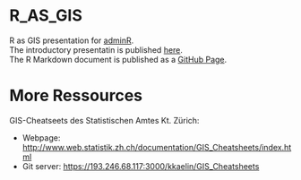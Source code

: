 # R_AS_GIS
R as GIS presentation for [adminR](https://www.meetup.com/adminR/events/263835294/). <br>
The introductory presentatin is published [here](https://docs.google.com/presentation/d/1gAwLLWzoFkoGykLik1gBFFPMsceL1GYL2e6wtspk_5c/edit?usp=sharing). <br>
The R Markdown document is published as a [GitHub Page](https://statistikzh.github.io/R_AS_GIS/).

# More Ressources 
GIS-Cheatseets des Statistischen Amtes Kt. Zürich:<br>
- Webpage: http://www.web.statistik.zh.ch/documentation/GIS_Cheatsheets/index.html <br>
- Git server: https://193.246.68.117:3000/kkaelin/GIS_Cheatsheets



